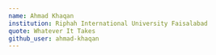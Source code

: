 ```yaml
---
name: Ahmad Khaqan
institution: Riphah International University Faisalabad
quote: Whatever It Takes
github_user: ahmad-khaqan
---
```

